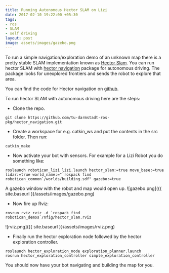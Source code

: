 ```yaml
---
title: Running Autonomous Hector SLAM on Lizi
date: 2017-02-10 19:22:00 +05:30
tags:
- ros
- SLAM
- self driving
layout: post
image: assets/images/gazebo.png
---
```


To run a simple navigation/exploration demo of an unknown map there is a pretty stable SLAM implementation known as [Hector Slam](http://wiki.ros.org/hector_slam). You can run hector SLAM with [hector navigation](http://wiki.ros.org/hector_navigation) package for autonomous driving. The package looks for unexplored frontiers and sends the robot to explore that area.

You can find the code for Hector navigation on [github](https://github.com/tu-darmstadt-ros-pkg/hector_navigation).

To run hector SLAM with autonomous driving here are the steps:

* Clone the repo.
  
```
git clone https://github.com/tu-darmstadt-ros-pkg/hector_navigation.git
```

* Create a workspace for e.g. catkin_ws and put the contents in the src folder. Then run:  

```
catkin_make
```

* Now activate your bot with sensors. For example for a Lizi Robot you do something like:

```
roslaunch robotican_lizi lizi.launch hector_slam:=true move_base:=true lidar:=true world_name:="`rospack find robotican_common`/worlds/building.sdf" gazebo:=true
```

A gazebo window with the robot and map would open up.
![gazebo.png]({{ site.baseurl }}/assets/images/gazebo.png)

* Now fire up Rviz:

```
rosrun rviz rviz -d `rospack find robotican_demos`/nfig/hector_slam.rviz
```

![rviz.png]({{ site.baseurl }}/assets/images/rviz.png)

* Finally run the hector exploration node followed by the hector exploration controller.

```
roslaunch hector_exploration_node exploration_planner.launch
rosrun hector_exploration_controller simple_exploration_controller
```

You should now have your bot navigating and building the map for you.
